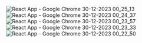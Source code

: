 ![React App - Google Chrome 30-12-2023 00_25_13](https://github.com/lakshit1504/XenonStack2/assets/121532634/1a45b22c-a726-47bf-babd-88857fc9cc4a)
![React App - Google Chrome 30-12-2023 00_24_37](https://github.com/lakshit1504/XenonStack2/assets/121532634/e10dd3f4-0f57-4b2e-aa67-a593f136358e)
![React App - Google Chrome 30-12-2023 00_23_57](https://github.com/lakshit1504/XenonStack2/assets/121532634/bdb60829-4878-4ed1-b6b7-1ac99acc41eb)
![React App - Google Chrome 30-12-2023 00_23_33](https://github.com/lakshit1504/XenonStack2/assets/121532634/4bc5349a-c22c-4574-afa3-4fe8a6e13eb9)![React App - Google Chrome 30-12-2023 00_22_50](https://github.com/lakshit1504/XenonStack2/assets/121532634/76a6a856-1d46-48fd-85c2-953cc68c339f)


